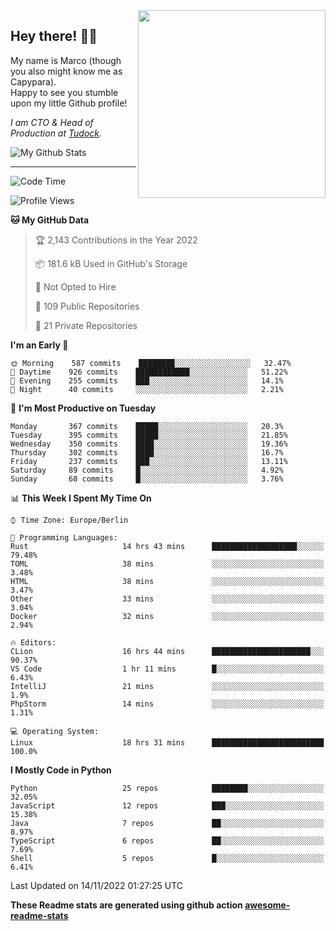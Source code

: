 <img src="https://capypara.de/para_logo.png?a=13" align="right" width="300">

## Hey there! 👋🙃
My name is Marco (though you also might know me as Capypara).  
Happy to see you stumble upon my little Github profile!

*I am CTO & Head of Production at <a href="http://tudock.de">Tudock</a>.*


![My Github Stats](https://github-readme-stats.vercel.app/api?username=theCapypara&show_icons=true&title_color=8ea106&text_color=ffffff&icon_color=8ea106&bg_color=2F343F&hide_border=1)

---
<!--START_SECTION:waka-->
![Code Time](http://img.shields.io/badge/Code%20Time-1%2C915%20hrs%2014%20mins-blue)

![Profile Views](http://img.shields.io/badge/Profile%20Views-0-blue)

**🐱 My GitHub Data** 

> 🏆 2,143 Contributions in the Year 2022
 > 
> 📦 181.6 kB Used in GitHub's Storage 
 > 
> 🚫 Not Opted to Hire
 > 
> 📜 109 Public Repositories 
 > 
> 🔑 21 Private Repositories  
 > 
**I'm an Early 🐤** 

```text
🌞 Morning    587 commits    ████████░░░░░░░░░░░░░░░░░   32.47% 
🌆 Daytime    926 commits    ████████████░░░░░░░░░░░░░   51.22% 
🌃 Evening    255 commits    ███░░░░░░░░░░░░░░░░░░░░░░   14.1% 
🌙 Night      40 commits     ░░░░░░░░░░░░░░░░░░░░░░░░░   2.21%

```
📅 **I'm Most Productive on Tuesday** 

```text
Monday       367 commits    █████░░░░░░░░░░░░░░░░░░░░   20.3% 
Tuesday      395 commits    █████░░░░░░░░░░░░░░░░░░░░   21.85% 
Wednesday    350 commits    ████░░░░░░░░░░░░░░░░░░░░░   19.36% 
Thursday     302 commits    ████░░░░░░░░░░░░░░░░░░░░░   16.7% 
Friday       237 commits    ███░░░░░░░░░░░░░░░░░░░░░░   13.11% 
Saturday     89 commits     █░░░░░░░░░░░░░░░░░░░░░░░░   4.92% 
Sunday       68 commits     █░░░░░░░░░░░░░░░░░░░░░░░░   3.76%

```


📊 **This Week I Spent My Time On** 

```text
⌚︎ Time Zone: Europe/Berlin

💬 Programming Languages: 
Rust                     14 hrs 43 mins      ███████████████████░░░░░░   79.48% 
TOML                     38 mins             ░░░░░░░░░░░░░░░░░░░░░░░░░   3.48% 
HTML                     38 mins             ░░░░░░░░░░░░░░░░░░░░░░░░░   3.47% 
Other                    33 mins             ░░░░░░░░░░░░░░░░░░░░░░░░░   3.04% 
Docker                   32 mins             ░░░░░░░░░░░░░░░░░░░░░░░░░   2.94%

🔥 Editors: 
CLion                    16 hrs 44 mins      ██████████████████████░░░   90.37% 
VS Code                  1 hr 11 mins        █░░░░░░░░░░░░░░░░░░░░░░░░   6.43% 
IntelliJ                 21 mins             ░░░░░░░░░░░░░░░░░░░░░░░░░   1.9% 
PhpStorm                 14 mins             ░░░░░░░░░░░░░░░░░░░░░░░░░   1.31%

💻 Operating System: 
Linux                    18 hrs 31 mins      █████████████████████████   100.0%

```

**I Mostly Code in Python** 

```text
Python                   25 repos            ████████░░░░░░░░░░░░░░░░░   32.05% 
JavaScript               12 repos            ███░░░░░░░░░░░░░░░░░░░░░░   15.38% 
Java                     7 repos             ██░░░░░░░░░░░░░░░░░░░░░░░   8.97% 
TypeScript               6 repos             ██░░░░░░░░░░░░░░░░░░░░░░░   7.69% 
Shell                    5 repos             █░░░░░░░░░░░░░░░░░░░░░░░░   6.41%

```



 Last Updated on 14/11/2022 01:27:25 UTC
<!--END_SECTION:waka-->

**These Readme stats are generated using github action [awesome-readme-stats](https://github.com/anmol098/waka-readme-stats)**

